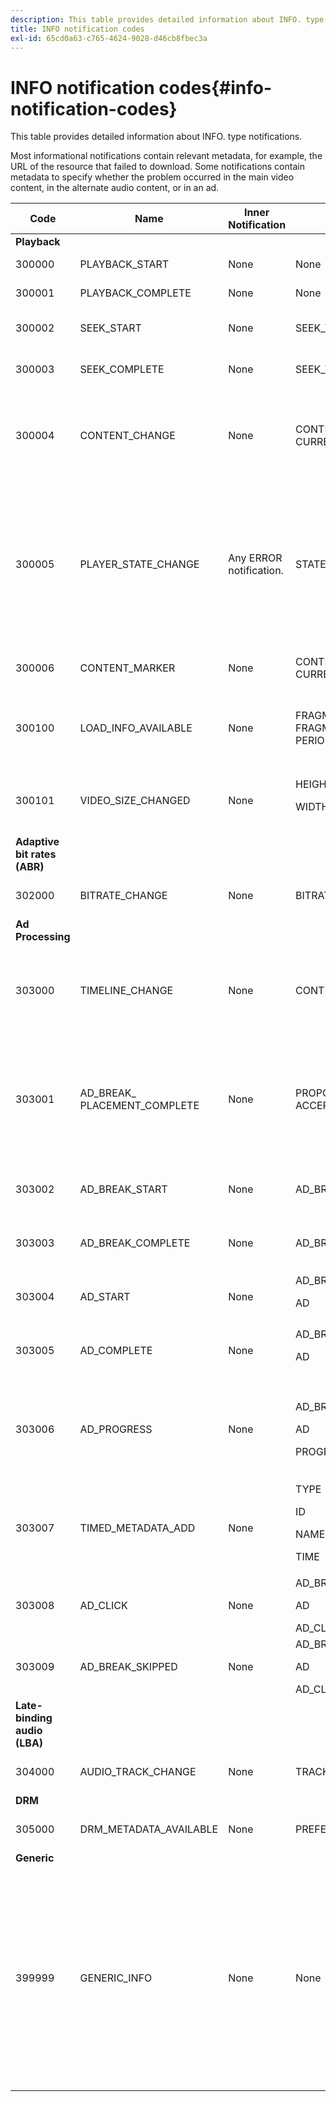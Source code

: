 ```yaml
---
description: This table provides detailed information about INFO. type notifications.
title: INFO notification codes
exl-id: 65cd0a63-c765-4624-9028-d46cb8fbec3a
---
```

# INFO notification codes{#info-notification-codes}

This table provides detailed information about INFO. type notifications.

<!--<a id="section_ED4302E363AE48CBA2C3E0B71AE612D8"></a>-->

Most informational notifications contain relevant metadata, for example, the URL of the resource that failed to download. Some notifications contain metadata to specify whether the problem occurred in the main video content, in the alternate audio content, or in an ad. 

<table frame="all" colsep="1" rowsep="1" id="table_503463046E764A87B10EB5D8B294EB23"> 
 <thead> 
  <tr rowsep="1"> 
   <th colname="1" class="entry"> Code </th> 
   <th colname="2" class="entry"> Name </th> 
   <th colname="3" class="entry"> Inner Notification </th> 
   <th colname="4" class="entry"> Metadata Keys </th> 
   <th colname="5" class="entry"> Comments </th> 
  </tr> 
 </thead>
 <tbody> 
  <tr rowsep="1"> 
   <td colname="1"><b>Playback</b> </td> 
   <td colname="2"> </td> 
   <td colname="3"> </td> 
   <td colname="4"> </td> 
   <td colname="5"> </td> 
  </tr> 
  <tr rowsep="1"> 
   <td colname="1"><span class="codeph"> 300000 </span> </td> 
   <td colname="2"><span class="codeph"> PLAYBACK_START </span> </td> 
   <td colname="3"> None </td> 
   <td colname="4"> None </td> 
   <td colname="5"> Playback has started. </td> 
  </tr> 
  <tr rowsep="1"> 
   <td colname="1"><span class="codeph"> 300001 </span> </td> 
   <td colname="2"><span class="codeph"> PLAYBACK_COMPLETE </span> </td> 
   <td colname="3"> None </td> 
   <td colname="4"> None </td> 
   <td colname="5"> Playback has completed. </td> 
  </tr> 
  <tr rowsep="1"> 
   <td colname="1"><span class="codeph"> 300002 </span> </td> 
   <td colname="2"><span class="codeph"> SEEK_START </span> </td> 
   <td colname="3"> None </td> 
   <td colname="4"><span class="codeph"> SEEK_TIME</span> </td> 
   <td colname="5"> A seek operation was initiated. </td> 
  </tr> 
  <tr rowsep="1"> 
   <td colname="1"><span class="codeph"> 300003 </span> </td> 
   <td colname="2"><span class="codeph"> SEEK_COMPLETE </span> </td> 
   <td colname="3"> None </td> 
   <td colname="4"><span class="codeph"> SEEK_TIME</span> </td> 
   <td colname="5"> A seek operation completed. </td> 
  </tr> 
  <tr rowsep="1"> 
   <td colname="1"><span class="codeph"> 300004 </span> </td> 
   <td colname="2"><span class="codeph"> CONTENT_CHANGE </span> </td> 
   <td colname="3"> None </td> 
   <td colname="4"> <span class="codeph"> CONTENT_ID</span> <span class="codeph"> CURRENT_MEDIA_TIME</span> </td> 
   <td colname="5"> The current playback time has crossed the border between main and alternate content. </td> 
  </tr> 
  <tr rowsep="1"> 
   <td colname="1"><span class="codeph"> 300005 </span> </td> 
   <td colname="2"><span class="codeph"> PLAYER_STATE_CHANGE </span> </td> 
   <td colname="3"> <p>Any ERROR notification. </p> </td> 
   <td colname="4"><span class="codeph"> STATE </span> </td> 
   <td colname="5"> The player state has changed. When state is ERROR, the inner notification is the error notification object that triggered the switch to the ERROR state. </td> 
  </tr> 
  <tr rowsep="1"> 
   <td colname="1"><span class="codeph"> 300006 </span> </td> 
   <td colname="2"><span class="codeph"> CONTENT_MARKER </span> </td> 
   <td colname="3"> <p>None </p> </td> 
   <td colname="4"><span class="codeph"> CONTENT_ID CURRENT_MEDIA_TIME </span> </td> 
   <td colname="5"> Content marker received. </td> 
  </tr> 
  <tr rowsep="1"> 
   <td colname="1"><span class="codeph"> 300100 </span> </td> 
   <td colname="2"><span class="codeph"> LOAD_INFO_AVAILABLE </span> </td> 
   <td colname="3"> <p>None </p> </td> 
   <td colname="4"> <span class="codeph"> FRAGMENT_URL</span> <span class="codeph"> FRAGMENT_SIZE</span> <span class="codeph"> FRAGMENT_DOWNLOAD_DURATION</span> <span class="codeph"> PERIOD_INDEX</span> </td> 
   <td colname="5"> Provides info related to the way video segments are being downloaded. </td> 
  </tr> 
  <tr rowsep="1"> 
   <td colname="1"><span class="codeph"> 300101 </span> </td> 
   <td colname="2"><span class="codeph"> VIDEO_SIZE_CHANGED </span> </td> 
   <td colname="3"> <p>None </p> </td> 
   <td colname="4"> <span class="codeph"> HEIGHT</span> <p><span class="codeph"> WIDTH</span> </p> </td> 
   <td colname="5"> The size of the video playback window has changed. </td> 
  </tr> 
  <tr rowsep="1"> 
   <td colname="1"><b>Adaptive bit rates (ABR)</b> </td> 
   <td colname="2"> </td> 
   <td colname="3"> </td> 
   <td colname="4"> </td> 
   <td colname="5"> </td> 
  </tr> 
  <tr rowsep="1"> 
   <td colname="1"><span class="codeph"> 302000 </span> </td> 
   <td colname="2"><span class="codeph"> BITRATE_CHANGE </span> </td> 
   <td colname="3"> <p>None </p> </td> 
   <td colname="4"><span class="codeph"> BITRATE </span><span class="codeph"> CURRENT_MEDIA_TIME </span> </td> 
   <td colname="5"> The bit rate of the video changed. </td> 
  </tr> 
  <tr rowsep="1"> 
   <td colname="1"><b>Ad Processing</b> </td> 
   <td colname="2"> </td> 
   <td colname="3"> </td> 
   <td colname="4"> </td> 
   <td colname="5"> </td> 
  </tr> 
  <tr rowsep="1"> 
   <td colname="1"><span class="codeph"> 303000 </span> </td> 
   <td colname="2"><span class="codeph"> TIMELINE_CHANGE </span> </td> 
   <td colname="3"> <p>None </p> </td> 
   <td colname="4"><span class="codeph"> CONTENT_ID </span><span class="codeph"> PERIOD_INDEX </span> </td> 
   <td colname="5"> The timeline has changed (for example, alternate content was added or removed). </td> 
  </tr> 
  <tr rowsep="1"> 
   <td colname="1"><span class="codeph"> 303001 </span> </td> 
   <td colname="2"><span class="codeph"> AD_BREAK_ PLACEMENT_COMPLETE </span> </td> 
   <td colname="3"> <p>None </p> </td> 
   <td colname="4"> <span class="codeph"> PROPOSED_AD_BREAK</span> <span class="codeph"> ACCEPTED_AD_BREAK</span> </td> 
   <td colname="5"> A proposed ad break was accepted by <code>primetime-sdk-name</code> and placed (in its entirety or just partially) on the playback timeline. </td> 
  </tr> 
  <tr rowsep="1"> 
   <td colname="1"><span class="codeph"> 303002 </span> </td> 
   <td colname="2"><span class="codeph"> AD_BREAK_START </span> </td> 
   <td colname="3"> <p>None </p> </td> 
   <td colname="4"><span class="codeph"> AD_BREAK </span> </td> 
   <td colname="5"> The playback of a particular ad break has started. </td> 
  </tr> 
  <tr rowsep="1"> 
   <td colname="1"><span class="codeph"> 303003 </span> </td> 
   <td colname="2"><span class="codeph"> AD_BREAK_COMPLETE </span> </td> 
   <td colname="3"> <p>None </p> </td> 
   <td colname="4"><span class="codeph"> AD_BREAK </span> </td> 
   <td colname="5"> The playback of a particular ad break has completed. </td> 
  </tr> 
  <tr rowsep="1"> 
   <td colname="1"><span class="codeph"> 303004 </span> </td> 
   <td colname="2"><span class="codeph"> AD_START </span> </td> 
   <td colname="3"> <p>None </p> </td> 
   <td colname="4"> <span class="codeph"> AD_BREAK</span> <p><span class="codeph"> AD</span> </p> </td> 
   <td colname="5"> The playback of a particular ad has started. </td> 
  </tr> 
  <tr rowsep="1"> 
   <td colname="1"><span class="codeph"> 303005 </span> </td> 
   <td colname="2"><span class="codeph"> AD_COMPLETE </span> </td> 
   <td colname="3"> <p>None </p> </td> 
   <td colname="4"> <span class="codeph"> AD_BREAK</span> <p><span class="codeph"> AD</span> </p> </td> 
   <td colname="5"> The playback of a particular ad has completed. </td> 
  </tr> 
  <tr rowsep="1"> 
   <td colname="1"><span class="codeph"> 303006 </span> </td> 
   <td colname="2"><span class="codeph"> AD_PROGRESS </span> </td> 
   <td colname="3"> <p>None </p> </td> 
   <td colname="4"> <span class="codeph"> AD_BREAK</span> <p><span class="codeph"> AD</span> </p> <span class="codeph"> PROGRESS</span> </td> 
   <td colname="5"> The playback of a particular ad has reached a certain percentage of that particular ad. </td> 
  </tr> 
  <tr rowsep="1"> 
   <td colname="1"><span class="codeph"> 303007 </span> </td> 
   <td colname="2"><span class="codeph"> TIMED_METADATA_ADD </span> </td> 
   <td colname="3"> <p>None </p> </td> 
   <td colname="4"> <span class="codeph"> TYPE</span> <p><span class="codeph"> ID</span> </p> <span class="codeph"> NAME</span> <p><span class="codeph"> TIME</span> </p> </td> 
   <td colname="5"> A new timed metadata was discovered in the manifest. </td> 
  </tr> 
  <tr rowsep="1"> 
   <td colname="1"><span class="codeph"> 303008 </span> </td> 
   <td colname="2"><span class="codeph"> AD_CLICK </span> </td> 
   <td colname="3"> <p>None </p> </td> 
   <td colname="4"> <span class="codeph"> AD_BREAK</span> <p><span class="codeph"> AD</span> </p> <span class="codeph"> AD_CLICK</span> </td> 
   <td colname="5"> Returns info about an ad that user clicked. </td> 
  </tr> 
  <tr rowsep="1"> 
   <td colname="1"><span class="codeph"> 303009</span> </td> 
   <td colname="2"><span class="codeph"> AD_BREAK_SKIPPED</span> </td> 
   <td colname="3"> <p>None </p> </td> 
   <td colname="4"> <span class="codeph"> AD_BREAK</span> <p><span class="codeph"> AD</span> </p> <span class="codeph"> AD_CLICK</span> </td> 
   <td colname="5"> An ad break was skipped. </td> 
  </tr> 
  <tr rowsep="1"> 
   <td colname=""><b>Late-binding audio (LBA)</b> </td> 
   <td colname="2"> </td> 
   <td colname="3"> </td> 
   <td colname="4"> </td> 
   <td colname="5"> </td> 
  </tr> 
  <tr rowsep="1"> 
   <td colname="1"><span class="codeph"> 304000 </span> </td> 
   <td colname="2"><span class="codeph"> AUDIO_TRACK_CHANGE </span> </td> 
   <td colname="3"> <p>None </p> </td> 
   <td colname="4"><span class="codeph"> TRACK_ID </span><span class="codeph"> CURRENT_MEDIA_TIME </span> </td> 
   <td colname="5"> The audio track has changed. </td> 
  </tr> 
  <tr rowsep="1"> 
   <td colname="1"><b>DRM</b> </td> 
   <td colname="2"> </td> 
   <td colname="3"> </td> 
   <td colname="4"> </td> 
   <td colname="5"> </td> 
  </tr> 
  <tr rowsep="1"> 
   <td colname="1"><span class="codeph"> 305000 </span> </td> 
   <td colname="2"><span class="codeph"> DRM_METADATA_AVAILABLE </span> </td> 
   <td colname="3"> <p>None </p> </td> 
   <td colname="4"><span class="codeph"> PREFETCH_TIMESTAMP </span> </td> 
   <td colname="5"> New DRM data is available. </td> 
  </tr> 
  <tr rowsep="1"> 
   <td colname="1"><b>Generic</b> </td> 
   <td colname="2"> </td> 
   <td colname="3"> </td> 
   <td colname="4"> </td> 
   <td colname="5"> </td> 
  </tr> 
  <tr rowsep="0"> 
   <td colname="1"><span class="codeph"> 399999 </span> </td> 
   <td colname="2"><span class="codeph"> GENERIC_INFO </span> </td> 
   <td colname="3"> <p>None </p> </td> 
   <td colname="4"> <p>None </p> </td> 
   <td colname="5"> <p>Marks a generic information event. Not actually issued by TVSDK. It's just a marker for the end of the range of numerical codes corresponding to TVSDK informational events. </p> </td> 
  </tr> 
 </tbody> 
</table>
